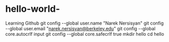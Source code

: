 # hello-world-
Learning Github
git config --global user.name "Narek Nersisyan"
git config --global user.email "narek.nersisyan@berkeley.edu"
git config --global core.autocrlf input
git config --global core.safecrlf true 
mkdir hello 
cd hello 
